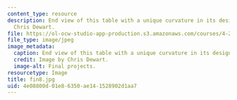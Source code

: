 ```yaml
---
content_type: resource
description: End view of this table with a unique curvature in its design. Image by
  Chris Dewart.
file: https://ol-ocw-studio-app-production.s3.amazonaws.com/courses/4-296-furniture-making-spring-2005/4e08800d01e86350ae141528902d1aa7_fin8.jpg
file_type: image/jpeg
image_metadata:
  caption: End view of this table with a unique curvature in its design.
  credit: Image by Chris Dewart.
  image-alt: Final projects.
resourcetype: Image
title: fin8.jpg
uid: 4e08800d-01e8-6350-ae14-1528902d1aa7
---
```

